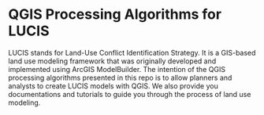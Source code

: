 # QGIS Processing Algorithms for LUCIS
LUCIS stands for Land-Use Conflict Identification Strategy. It is a GIS-based land use modeling framework that was originally developed and implemented using ArcGIS ModelBuilder. The intention of the QGIS processing algorithms presented in this repo is to allow planners and analysts to create LUCIS models with QGIS. We also provide you documentations and tutorials to guide you through the process of land use modeling. 
